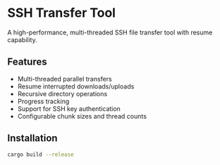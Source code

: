 # SSH Transfer Tool

A high-performance, multi-threaded SSH file transfer tool with resume capability.

## Features

- Multi-threaded parallel transfers
- Resume interrupted downloads/uploads
- Recursive directory operations
- Progress tracking
- Support for SSH key authentication
- Configurable chunk sizes and thread counts

## Installation

```bash
cargo build --release
```
